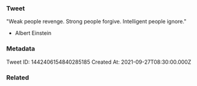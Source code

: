 ### Tweet
"Weak people revenge. Strong people forgive. Intelligent people ignore."

 - Albert Einstein

### Metadata
Tweet ID: 1442406154840285185
Created At: 2021-09-27T08:30:00.000Z

### Related

